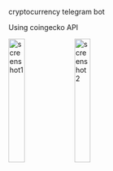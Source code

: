 сryptocurrency telegram bot

Using coingecko API

<img src="https://user-images.githubusercontent.com/91500048/152956202-5ded5226-830c-4676-8c55-ea0cc2788aaf.PNG" alt="screenshot1" width=25%> <img src="https://user-images.githubusercontent.com/91500048/152956205-b83b962f-f3d4-44f1-90fb-e097b4bbb0b3.PNG" alt="screenshot2" width=25%>
     
